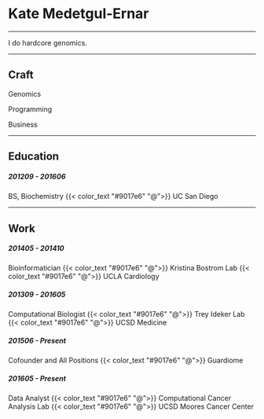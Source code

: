 # Kate Medetgul-Ernar

---

I do hardcore genomics.

---

## Craft

Genomics

Programming

Business

---

## Education

##### 201209 - 201606

BS, Biochemistry
{{< color_text "#9017e6" "@">}} UC San Diego

---

## Work

##### 201405 - 201410

Bioinformatician {{< color_text "#9017e6" "@">}} Kristina Bostrom Lab {{< color_text "#9017e6" "@">}} UCLA Cardiology

##### 201309 - 201605

Computational Biologist {{< color_text "#9017e6" "@">}} Trey Ideker Lab {{< color_text "#9017e6" "@">}} UCSD Medicine

##### 201506 - Present

Cofounder and All Positions {{< color_text "#9017e6" "@">}} Guardiome

##### 201605 - Present

Data Analyst {{< color_text "#9017e6" "@">}} Computational Cancer Analysis Lab {{< color_text "#9017e6" "@">}} UCSD Moores Cancer Center
